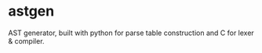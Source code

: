 # astgen
AST generator, built with python for parse table construction and C for lexer &amp; compiler.
